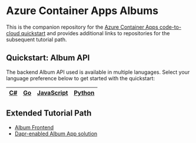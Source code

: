 # Azure Container Apps Albums 

This is the companion repository for the [Azure Container Apps code-to-cloud quickstart]() and provides additional links to repositories for the subsequent tutorial path. 

## Quickstart: Album API

The backend Album API used is available in multiple lanugages. Select your language preference below to get started with the quickstart: 

| [C#](https://github.com/azure-samples/containerapps-albumapi-csharp) | [Go](https://github.com/azure-samples/containerapps-albumapi-go) | [JavaScript](https://github.com/azure-samples/containerapps-albumapi-node) | [Python](https://github.com/azure-samples/containerapps-albumapi-python) |
| ---  | --- | --- | --- |

## Extended Tutorial Path

- [Album Frontend](https://github.com/azure-samples/containerapps-albumfrontend)
- [Dapr-enabled Album App solution](https://github.com/azure-samples/containerapps-dapralbums)
